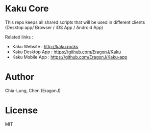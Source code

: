 # Kaku Core

This repo keeps all shared scripts that will be used in different clients (Desktop app/ Browser / iOS App / Android App)

Related links :

+ Kaku Website : http://kaku.rocks
+ Kaku Desktop App : https://github.com/EragonJ/Kaku
+ Kaku Mobile App : https://github.com/EragonJ/Kaku-app

# Author

Chia-Lung, Chen (EragonJ)

# License

MIT
